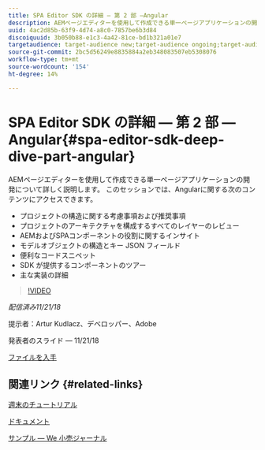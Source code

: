 ```yaml
---
title: SPA Editor SDK の詳細 — 第 2 部 —Angular
description: AEMページエディターを使用して作成できる単一ページアプリケーションの開発について詳しく説明します。
uuid: 4ac2d85b-63f9-4d74-a8c0-7857be6b3d84
discoiquuid: 3b050b88-e1c3-4a42-81ce-bd1b321a01e7
targetaudience: target-audience new;target-audience ongoing;target-audience upgrader
source-git-commit: 2bc5d56249e8835884a2eb348083507eb5308076
workflow-type: tm+mt
source-wordcount: '154'
ht-degree: 14%

---
```



# SPA Editor SDK の詳細 — 第 2 部 —Angular{#spa-editor-sdk-deep-dive-part-angular}

AEMページエディターを使用して作成できる単一ページアプリケーションの開発について詳しく説明します。 このセッションでは、Angularに関する次のコンテンツにアクセスできます。

* プロジェクトの構造に関する考慮事項および推奨事項
* プロジェクトのアーキテクチャを構成するすべてのレイヤーのレビュー
* AEMおよびSPAコンポーネントの役割に関するインサイト
* モデルオブジェクトの構造とキー JSON フィールド
* 便利なコードスニペット
* SDK が提供するコンポーネントのツアー
* 主な実装の詳細

>[!VIDEO](https://video.tv.adobe.com/v/25503/?quality-9)

*配信済み11/21/18*

提示者：Artur Kudlacz、デベロッパー、Adobe

発表者のスライド — 11/21/18

[ファイルを入手](assets/aem-gems-aem-spaeditorangular-112118.pdf)

## 関連リンク {#related-links}

[週末のチュートリアル](https://experienceleague.adobe.com/docs/experience-manager-learn/getting-started-wknd-tutorial-develop/overview.html?lang=ja)

[ドキュメント](https://helpx.adobe.com/jp/experience-manager/6-4/sites/developing/using/spa-overview.html)

[サンプル — We 小売ジャーナル](https://github.com/adobe/aem-sample-we-retail-journal)

<!--
[Get back to the Overview](https://helpx.adobe.com/experience-manager/kt/eseminars/gems/aem-index.html)
-->
